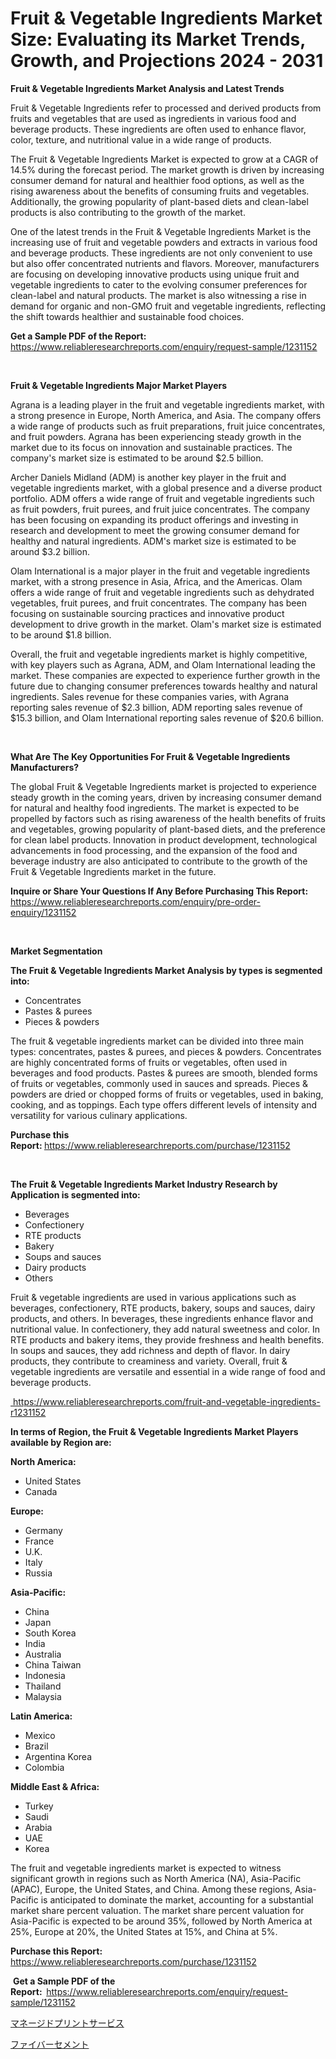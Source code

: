 <p><h1>Fruit & Vegetable Ingredients Market Size: Evaluating its Market Trends, Growth, and Projections 2024 - 2031</h1></p><p><strong>Fruit & Vegetable Ingredients Market Analysis and Latest Trends</strong></p>
<p><p>Fruit & Vegetable Ingredients refer to processed and derived products from fruits and vegetables that are used as ingredients in various food and beverage products. These ingredients are often used to enhance flavor, color, texture, and nutritional value in a wide range of products.</p><p>The Fruit & Vegetable Ingredients Market is expected to grow at a CAGR of 14.5% during the forecast period. The market growth is driven by increasing consumer demand for natural and healthier food options, as well as the rising awareness about the benefits of consuming fruits and vegetables. Additionally, the growing popularity of plant-based diets and clean-label products is also contributing to the growth of the market.</p><p>One of the latest trends in the Fruit & Vegetable Ingredients Market is the increasing use of fruit and vegetable powders and extracts in various food and beverage products. These ingredients are not only convenient to use but also offer concentrated nutrients and flavors. Moreover, manufacturers are focusing on developing innovative products using unique fruit and vegetable ingredients to cater to the evolving consumer preferences for clean-label and natural products. The market is also witnessing a rise in demand for organic and non-GMO fruit and vegetable ingredients, reflecting the shift towards healthier and sustainable food choices.</p></p>
<p><strong>Get a Sample PDF of the Report:&nbsp;</strong> <a href="https://www.reliableresearchreports.com/enquiry/request-sample/1231152">https://www.reliableresearchreports.com/enquiry/request-sample/1231152</a></p>
<p>&nbsp;</p>
<p><strong>Fruit & Vegetable Ingredients Major Market Players</strong></p>
<p><p>Agrana is a leading player in the fruit and vegetable ingredients market, with a strong presence in Europe, North America, and Asia. The company offers a wide range of products such as fruit preparations, fruit juice concentrates, and fruit powders. Agrana has been experiencing steady growth in the market due to its focus on innovation and sustainable practices. The company's market size is estimated to be around $2.5 billion.</p><p>Archer Daniels Midland (ADM) is another key player in the fruit and vegetable ingredients market, with a global presence and a diverse product portfolio. ADM offers a wide range of fruit and vegetable ingredients such as fruit powders, fruit purees, and fruit juice concentrates. The company has been focusing on expanding its product offerings and investing in research and development to meet the growing consumer demand for healthy and natural ingredients. ADM's market size is estimated to be around $3.2 billion.</p><p>Olam International is a major player in the fruit and vegetable ingredients market, with a strong presence in Asia, Africa, and the Americas. Olam offers a wide range of fruit and vegetable ingredients such as dehydrated vegetables, fruit purees, and fruit concentrates. The company has been focusing on sustainable sourcing practices and innovative product development to drive growth in the market. Olam's market size is estimated to be around $1.8 billion.</p><p>Overall, the fruit and vegetable ingredients market is highly competitive, with key players such as Agrana, ADM, and Olam International leading the market. These companies are expected to experience further growth in the future due to changing consumer preferences towards healthy and natural ingredients. Sales revenue for these companies varies, with Agrana reporting sales revenue of $2.3 billion, ADM reporting sales revenue of $15.3 billion, and Olam International reporting sales revenue of $20.6 billion.</p></p>
<p>&nbsp;</p>
<p><strong>What Are The Key Opportunities For Fruit & Vegetable Ingredients Manufacturers?</strong></p>
<p><p>The global Fruit & Vegetable Ingredients market is projected to experience steady growth in the coming years, driven by increasing consumer demand for natural and healthy food ingredients. The market is expected to be propelled by factors such as rising awareness of the health benefits of fruits and vegetables, growing popularity of plant-based diets, and the preference for clean label products. Innovation in product development, technological advancements in food processing, and the expansion of the food and beverage industry are also anticipated to contribute to the growth of the Fruit & Vegetable Ingredients market in the future.</p></p>
<p><strong>Inquire or Share Your Questions If Any Before Purchasing This Report:</strong> <a href="https://www.reliableresearchreports.com/enquiry/pre-order-enquiry/1231152">https://www.reliableresearchreports.com/enquiry/pre-order-enquiry/1231152</a></p>
<p>&nbsp;</p>
<p><strong>Market Segmentation</strong></p>
<p><strong>The Fruit & Vegetable Ingredients Market Analysis by types is segmented into:</strong></p>
<p><ul><li>Concentrates</li><li>Pastes & purees</li><li>Pieces & powders</li></ul></p>
<p><p>The fruit & vegetable ingredients market can be divided into three main types: concentrates, pastes & purees, and pieces & powders. Concentrates are highly concentrated forms of fruits or vegetables, often used in beverages and food products. Pastes & purees are smooth, blended forms of fruits or vegetables, commonly used in sauces and spreads. Pieces & powders are dried or chopped forms of fruits or vegetables, used in baking, cooking, and as toppings. Each type offers different levels of intensity and versatility for various culinary applications.</p></p>
<p><strong>Purchase this Report:&nbsp;</strong><a href="https://www.reliableresearchreports.com/purchase/1231152">https://www.reliableresearchreports.com/purchase/1231152</a></p>
<p>&nbsp;</p>
<p><strong>The Fruit & Vegetable Ingredients Market Industry Research by Application is segmented into:</strong></p>
<p><ul><li>Beverages</li><li>Confectionery</li><li>RTE products</li><li>Bakery</li><li>Soups and sauces</li><li>Dairy products</li><li>Others</li></ul></p>
<p><p>Fruit & vegetable ingredients are used in various applications such as beverages, confectionery, RTE products, bakery, soups and sauces, dairy products, and others. In beverages, these ingredients enhance flavor and nutritional value. In confectionery, they add natural sweetness and color. In RTE products and bakery items, they provide freshness and health benefits. In soups and sauces, they add richness and depth of flavor. In dairy products, they contribute to creaminess and variety. Overall, fruit & vegetable ingredients are versatile and essential in a wide range of food and beverage products.</p></p>
<p><a href="https://www.reliableresearchreports.com/fruit-and-vegetable-ingredients-r1231152">&nbsp;https://www.reliableresearchreports.com/fruit-and-vegetable-ingredients-r1231152</a></p>
<p><strong>In terms of Region, the Fruit & Vegetable Ingredients Market Players available by Region are:</strong></p>
<p>
    <p> <strong> North America: </strong>
        <ul>
            <li>United States</li>
            <li>Canada</li>
        </ul>
        </p> 
    <p> <strong> Europe: </strong>
        <ul>
            <li>Germany</li>
            <li>France</li>
            <li>U.K.</li>
            <li>Italy</li>
            <li>Russia</li>
        </ul>
        </p> 
    <p> <strong> Asia-Pacific: </strong>
        <ul>
            <li>China</li>
            <li>Japan</li>
            <li>South Korea</li>
            <li>India</li>
            <li>Australia</li>
            <li>China Taiwan</li>
            <li>Indonesia</li>
            <li>Thailand</li>
            <li>Malaysia</li>
        </ul>
        </p> 
    <p> <strong> Latin America: </strong>
        <ul>
            <li>Mexico</li>
            <li>Brazil</li>
            <li>Argentina Korea</li>
            <li>Colombia</li>
        </ul>
        </p> 
    <p> <strong> Middle East & Africa: </strong>
        <ul>
            <li>Turkey</li>
            <li>Saudi</li>
            <li>Arabia</li>
            <li>UAE</li>
            <li>Korea</li>
        </ul>
    </p>
    </p>
<p><p>The fruit and vegetable ingredients market is expected to witness significant growth in regions such as North America (NA), Asia-Pacific (APAC), Europe, the United States, and China. Among these regions, Asia-Pacific is anticipated to dominate the market, accounting for a substantial market share percent valuation. The market share percent valuation for Asia-Pacific is expected to be around 35%, followed by North America at 25%, Europe at 20%, the United States at 15%, and China at 5%.</p></p>
<p><strong>Purchase this Report: </strong><a href="https://www.reliableresearchreports.com/purchase/1231152">https://www.reliableresearchreports.com/purchase/1231152</a></p>
<p>&nbsp;<strong>Get a Sample PDF of the Report:&nbsp;&nbsp;</strong><a href="https://www.reliableresearchreports.com/enquiry/request-sample/1231152">https://www.reliableresearchreports.com/enquiry/request-sample/1231152</a></p>
<p><strong></strong></p>
<p><p><a href="https://medium.com/@eugenethompson65/%E3%83%9E%E3%83%8D%E3%83%BC%E3%82%B8%E3%83%89%E3%83%97%E3%83%AA%E3%83%B3%E3%83%88%E3%82%B5%E3%83%BC%E3%83%93%E3%82%B9%E5%B8%82%E5%A0%B4%E3%81%AE%E5%B1%95%E6%9C%9B-%E7%94%A3%E6%A5%AD%E3%81%AE%E6%A6%82%E8%A6%81%E3%81%A8%E4%BA%88%E6%B8%AC-2024%E5%B9%B4%E3%81%8B%E3%82%892031%E5%B9%B4-3e96828051f0">マネージドプリントサービス</a></p><p><a href="https://medium.com/@idellamante2023/%E7%B9%8A%E7%B6%AD%E3%82%BB%E3%83%A1%E3%83%B3%E3%83%88%E5%B8%82%E5%A0%B4%E8%AA%BF%E6%9F%BB%E3%83%AC%E3%83%9D%E3%83%BC%E3%83%88-%E3%81%9D%E3%81%AE%E6%AD%B4%E5%8F%B2%E3%81%A82024%E5%B9%B4%E3%81%8B%E3%82%892031%E5%B9%B4%E3%81%BE%E3%81%A7%E3%81%AE%E4%BA%88%E6%B8%AC-7686aabc8fa7">ファイバーセメント</a></p></p>